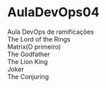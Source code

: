 # AulaDevOps04
Aula DevOps de ramificações <br>
The Lord of the Rings <br>
Matrix(O primeiro) <br>
The Godfather<br>
The Lion King<br>
Joker <br>
The Conjuring <br>


